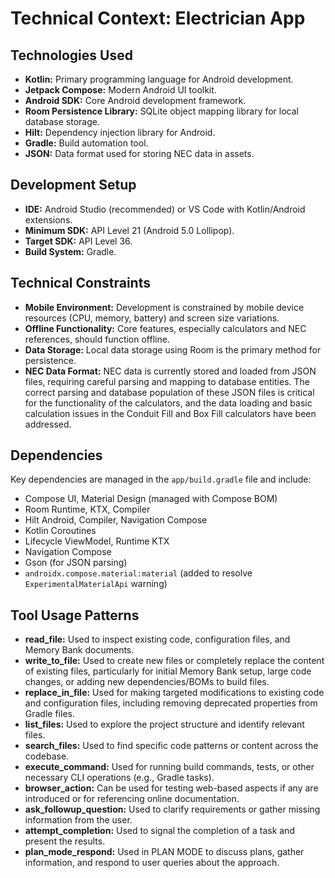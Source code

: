 # Technical Context: Electrician App

## Technologies Used
- **Kotlin:** Primary programming language for Android development.
- **Jetpack Compose:** Modern Android UI toolkit.
- **Android SDK:** Core Android development framework.
- **Room Persistence Library:** SQLite object mapping library for local database storage.
- **Hilt:** Dependency injection library for Android.
- **Gradle:** Build automation tool.
- **JSON:** Data format used for storing NEC data in assets.

## Development Setup
- **IDE:** Android Studio (recommended) or VS Code with Kotlin/Android extensions.
- **Minimum SDK:** API Level 21 (Android 5.0 Lollipop).
- **Target SDK:** API Level 36.
- **Build System:** Gradle.

## Technical Constraints
- **Mobile Environment:** Development is constrained by mobile device resources (CPU, memory, battery) and screen size variations.
- **Offline Functionality:** Core features, especially calculators and NEC references, should function offline.
- **Data Storage:** Local data storage using Room is the primary method for persistence.
- **NEC Data Format:** NEC data is currently stored and loaded from JSON files, requiring careful parsing and mapping to database entities. The correct parsing and database population of these JSON files is critical for the functionality of the calculators, and the data loading and basic calculation issues in the Conduit Fill and Box Fill calculators have been addressed.

## Dependencies
Key dependencies are managed in the `app/build.gradle` file and include:
- Compose UI, Material Design (managed with Compose BOM)
- Room Runtime, KTX, Compiler
- Hilt Android, Compiler, Navigation Compose
- Kotlin Coroutines
- Lifecycle ViewModel, Runtime KTX
- Navigation Compose
- Gson (for JSON parsing)
- `androidx.compose.material:material` (added to resolve `ExperimentalMaterialApi` warning)

## Tool Usage Patterns
- **read_file:** Used to inspect existing code, configuration files, and Memory Bank documents.
- **write_to_file:** Used to create new files or completely replace the content of existing files, particularly for initial Memory Bank setup, large code changes, or adding new dependencies/BOMs to build files.
- **replace_in_file:** Used for making targeted modifications to existing code and configuration files, including removing deprecated properties from Gradle files.
- **list_files:** Used to explore the project structure and identify relevant files.
- **search_files:** Used to find specific code patterns or content across the codebase.
- **execute_command:** Used for running build commands, tests, or other necessary CLI operations (e.g., Gradle tasks).
- **browser_action:** Can be used for testing web-based aspects if any are introduced or for referencing online documentation.
- **ask_followup_question:** Used to clarify requirements or gather missing information from the user.
- **attempt_completion:** Used to signal the completion of a task and present the results.
- **plan_mode_respond:** Used in PLAN MODE to discuss plans, gather information, and respond to user queries about the approach.
